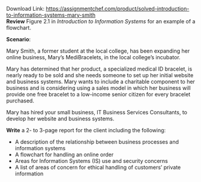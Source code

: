 Download Link: https://assignmentchef.com/product/solved-introduction-to-information-systems-mary-smith
<br>
<strong>Review</strong> Figure 2.1 in <em>Introduction to Information Systems</em> for an example of a flowchart.

<strong>Scenario</strong>:

Mary Smith, a former student at the local college, has been expanding her online business, Mary’s MediBracelets, in the local college’s incubator.

Mary has determined that her product, a specialized medical ID bracelet, is nearly ready to be sold and she needs someone to set up her initial website and business systems. Mary wants to include a charitable component to her business and is considering using a sales model in which her business will provide one free bracelet to a low-income senior citizen for every bracelet purchased.

Mary has hired your small business, IT Business Services Consultants, to develop her website and business systems.

<strong>Write</strong> a 2- to 3-page report for the client including the following:

<ul>

 <li>A description of the relationship between business processes and information systems</li>

 <li>A flowchart for handling an online order</li>

 <li>Areas for Information Systems (IS) use and security concerns</li>

 <li>A list of areas of concern for ethical handling of customers’ private information</li>

</ul>